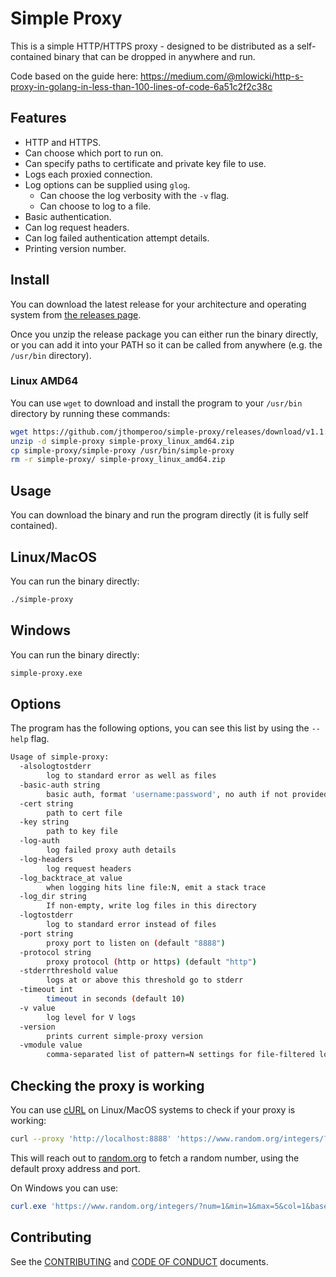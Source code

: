 # Simple Proxy

This is a simple HTTP/HTTPS proxy - designed to be distributed as a self-contained binary that can be dropped in
anywhere and run.

Code based on the guide here: <https://medium.com/@mlowicki/http-s-proxy-in-golang-in-less-than-100-lines-of-code-6a51c2f2c38c>

## Features

- HTTP and HTTPS.
- Can choose which port to run on.
- Can specify paths to certificate and private key file to use.
- Logs each proxied connection.
- Log options can be supplied using `glog`.
  - Can choose the log verbosity with the `-v` flag.
  - Can choose to log to a file.
- Basic authentication.
- Can log request headers.
- Can log failed authentication attempt details.
- Printing version number.

## Install

You can download the latest release for your architecture and operating system from [the releases
page](https://github.com/jthomperoo/simple-proxy/releases).

Once you unzip the release package you can either run the binary directly, or you can add it into your PATH so it can
be called from anywhere (e.g. the `/usr/bin` directory).

### Linux AMD64

You can use `wget` to download and install the program to your `/usr/bin` directory by running these commands:

```bash
wget https://github.com/jthomperoo/simple-proxy/releases/download/v1.1.1/simple-proxy_linux_amd64.zip
unzip -d simple-proxy simple-proxy_linux_amd64.zip
cp simple-proxy/simple-proxy /usr/bin/simple-proxy
rm -r simple-proxy/ simple-proxy_linux_amd64.zip
```

## Usage

You can download the binary and run the program directly (it is fully self contained).

## Linux/MacOS

You can run the binary directly:

```bash
./simple-proxy
```

## Windows

You can run the binary directly:

```bash
simple-proxy.exe
```

## Options

The program has the following options, you can see this list by using the `--help` flag.

```bash
Usage of simple-proxy:
  -alsologtostderr
    	log to standard error as well as files
  -basic-auth string
    	basic auth, format 'username:password', no auth if not provided
  -cert string
    	path to cert file
  -key string
    	path to key file
  -log-auth
    	log failed proxy auth details
  -log-headers
    	log request headers
  -log_backtrace_at value
    	when logging hits line file:N, emit a stack trace
  -log_dir string
    	If non-empty, write log files in this directory
  -logtostderr
    	log to standard error instead of files
  -port string
    	proxy port to listen on (default "8888")
  -protocol string
    	proxy protocol (http or https) (default "http")
  -stderrthreshold value
    	logs at or above this threshold go to stderr
  -timeout int
    	timeout in seconds (default 10)
  -v value
    	log level for V logs
  -version
    	prints current simple-proxy version
  -vmodule value
    	comma-separated list of pattern=N settings for file-filtered logging
```

## Checking the proxy is working

You can use [cURL](https://curl.se/) on Linux/MacOS systems to check if your proxy is working:

```bash
curl --proxy 'http://localhost:8888' 'https://www.random.org/integers/?num=1&min=1&max=5&col=1&base=10&format=plain&rnd=new'
```

This will reach out to [random.org](https://www.random.org) to fetch a random number, using the default proxy address
and port.

On Windows you can use:

```powershell
curl.exe 'https://www.random.org/integers/?num=1&min=1&max=5&col=1&base=10&format=plain&rnd=new' --proxy 'http://localhost:8888'
```

## Contributing

See the [CONTRIBUTING](./CONTRIBUTING.md) and [CODE OF CONDUCT](./CODE_OF_CONDUCT.md) documents.

